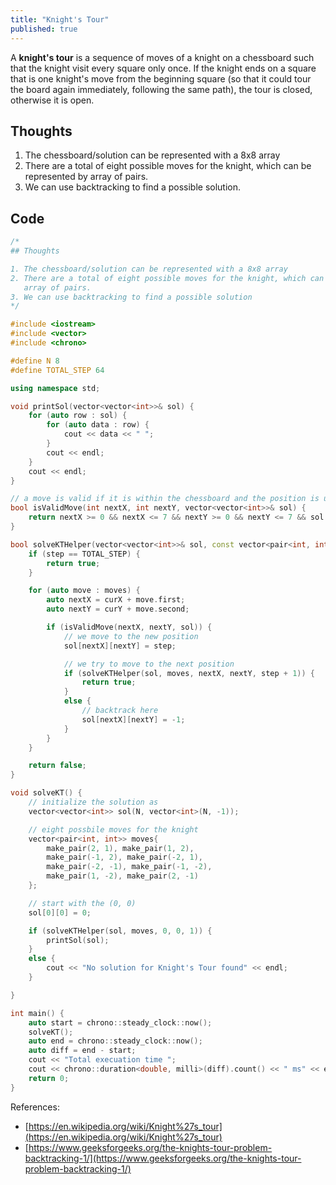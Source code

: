 ```yaml
---
title: "Knight's Tour"
published: true
---
```


A **knight's tour** is a sequence of moves of a knight on a chessboard such that the
knight visit every square only once. If the knight ends on a square that is one knight's
move from the beginning square (so that it could tour the board again immediately,
following the same path), the tour is closed, otherwise it is open.

## Thoughts

1. The chessboard/solution can be represented with a 8x8 array
2. There are a total of eight possible moves for the knight, which can be represented by
   array of pairs.
3. We can use backtracking to find a possible solution.

## Code

```cpp
/*
## Thoughts

1. The chessboard/solution can be represented with a 8x8 array
2. There are a total of eight possible moves for the knight, which can be represented by
   array of pairs.
3. We can use backtracking to find a possible solution
*/

#include <iostream>
#include <vector>
#include <chrono>

#define N 8
#define TOTAL_STEP 64

using namespace std;

void printSol(vector<vector<int>>& sol) {
	for (auto row : sol) {
		for (auto data : row) {
			cout << data << " ";
		}
		cout << endl;
	}
	cout << endl;
}

// a move is valid if it is within the chessboard and the position is unvisited
bool isValidMove(int nextX, int nextY, vector<vector<int>>& sol) {
	return nextX >= 0 && nextX <= 7 && nextY >= 0 && nextY <= 7 && sol[nextX][nextY] == -1;
}

bool solveKTHelper(vector<vector<int>>& sol, const vector<pair<int, int>>& moves, int curX, int curY, int step) {
	if (step == TOTAL_STEP) {
		return true;
	}

	for (auto move : moves) {
		auto nextX = curX + move.first;
		auto nextY = curY + move.second;

		if (isValidMove(nextX, nextY, sol)) {
			// we move to the new position
			sol[nextX][nextY] = step;

			// we try to move to the next position
			if (solveKTHelper(sol, moves, nextX, nextY, step + 1)) {
				return true;
			}
			else {
				// backtrack here
				sol[nextX][nextY] = -1;
			}
		}
	}

	return false;
}

void solveKT() {
	// initialize the solution as 
	vector<vector<int>> sol(N, vector<int>(N, -1));

	// eight possbile moves for the knight
	vector<pair<int, int>> moves{
		make_pair(2, 1), make_pair(1, 2), 
		make_pair(-1, 2), make_pair(-2, 1),
		make_pair(-2, -1), make_pair(-1, -2),
		make_pair(1, -2), make_pair(2, -1)
	};

	// start with the (0, 0)
	sol[0][0] = 0;

	if (solveKTHelper(sol, moves, 0, 0, 1)) {
		printSol(sol);
	}
	else {
		cout << "No solution for Knight's Tour found" << endl;
	}

}

int main() {
	auto start = chrono::steady_clock::now();
	solveKT();
	auto end = chrono::steady_clock::now();
	auto diff = end - start;
	cout << "Total execuation time ";
	cout << chrono::duration<double, milli>(diff).count() << " ms" << endl;
	return 0;
}

```

References:

- [https://en.wikipedia.org/wiki/Knight%27s_tour](https://en.wikipedia.org/wiki/Knight%27s_tour)
- [https://www.geeksforgeeks.org/the-knights-tour-problem-backtracking-1/](https://www.geeksforgeeks.org/the-knights-tour-problem-backtracking-1/)
